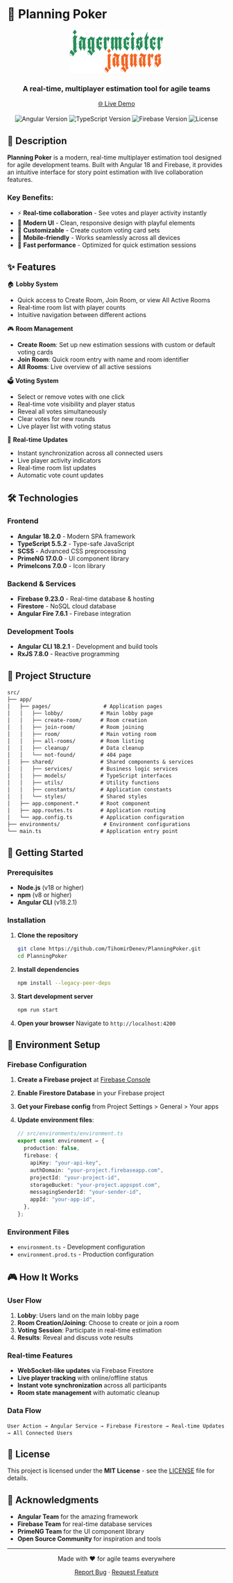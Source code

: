 # 🎯 Planning Poker

<div align="center">
  <img src="public/JJLogo.png" alt="JJ Logo" style="height: 100px;" />
  <br/>
  <h3>A real-time, multiplayer estimation tool for agile teams</h3>
  <a href="https://planning-poker-beta.vercel.app/" target="_blank">🌐 Live Demo</a>
  <br/>
  <br/>
  <img src="https://img.shields.io/badge/Angular-18.2.0-red.svg" alt="Angular Version"/>
  <img src="https://img.shields.io/badge/TypeScript-5.5.2-blue.svg" alt="TypeScript Version"/>
  <img src="https://img.shields.io/badge/Firebase-9.23.0-orange.svg" alt="Firebase Version"/>
  <img src="https://img.shields.io/badge/License-MIT-green.svg" alt="License"/>
</div>

## 📝 Description

**Planning Poker** is a modern, real-time multiplayer estimation tool designed for agile development teams. Built with Angular 18 and Firebase, it provides an intuitive interface for story point estimation with live collaboration features.

### Key Benefits:

- ⚡ **Real-time collaboration** - See votes and player activity instantly
- 🎨 **Modern UI** - Clean, responsive design with playful elements
- 🔧 **Customizable** - Create custom voting card sets
- 📱 **Mobile-friendly** - Works seamlessly across all devices
- 🚀 **Fast performance** - Optimized for quick estimation sessions

## ✨ Features

🏠 **Lobby System**

- Quick access to Create Room, Join Room, or view All Active Rooms
- Real-time room list with player counts
- Intuitive navigation between different actions

🎮 **Room Management**

- **Create Room**: Set up new estimation sessions with custom or default voting cards
- **Join Room**: Quick room entry with name and room identifier
- **All Rooms**: Live overview of all active sessions

🗳️ **Voting System**

- Select or remove votes with one click
- Real-time vote visibility and player status
- Reveal all votes simultaneously
- Clear votes for new rounds
- Live player list with voting status

🔄 **Real-time Updates**

- Instant synchronization across all connected users
- Live player activity indicators
- Real-time room list updates
- Automatic vote count updates

## 🛠️ Technologies

### **Frontend**

- **Angular 18.2.0** - Modern SPA framework
- **TypeScript 5.5.2** - Type-safe JavaScript
- **SCSS** - Advanced CSS preprocessing
- **PrimeNG 17.0.0** - UI component library
- **PrimeIcons 7.0.0** - Icon library

### **Backend & Services**

- **Firebase 9.23.0** - Real-time database & hosting
- **Firestore** - NoSQL cloud database
- **Angular Fire 7.6.1** - Firebase integration

### **Development Tools**

- **Angular CLI 18.2.1** - Development and build tools
- **RxJS 7.8.0** - Reactive programming

## 📁 Project Structure

```
src/
├── app/
│   ├── pages/                 # Application pages
│   │   ├── lobby/            # Main lobby page
│   │   ├── create-room/      # Room creation
│   │   ├── join-room/        # Room joining
│   │   ├── room/             # Main voting room
│   │   ├── all-rooms/        # Room listing
│   │   ├── cleanup/          # Data cleanup
│   │   └── not-found/        # 404 page
│   ├── shared/               # Shared components & services
│   │   ├── services/         # Business logic services
│   │   ├── models/           # TypeScript interfaces
│   │   ├── utils/            # Utility functions
│   │   ├── constants/        # Application constants
│   │   └── styles/           # Shared styles
│   ├── app.component.*       # Root component
│   ├── app.routes.ts         # Application routing
│   └── app.config.ts         # Application configuration
├── environments/              # Environment configurations
└── main.ts                   # Application entry point
```

## 🚀 Getting Started

### Prerequisites

- **Node.js** (v18 or higher)
- **npm** (v8 or higher)
- **Angular CLI** (v18.2.1)

### Installation

1. **Clone the repository**

   ```bash
   git clone https://github.com/TihomirDenev/PlanningPoker.git
   cd PlanningPoker
   ```

2. **Install dependencies**

   ```bash
   npm install --legacy-peer-deps
   ```

3. **Start development server**

   ```bash
   npm run start
   ```

4. **Open your browser**
   Navigate to `http://localhost:4200`

## 🔧 Environment Setup

### Firebase Configuration

1. **Create a Firebase project** at [Firebase Console](https://console.firebase.google.com/)

2. **Enable Firestore Database** in your Firebase project

3. **Get your Firebase config** from Project Settings > General > Your apps

4. **Update environment files**:
   ```typescript
   // src/environments/environment.ts
   export const environment = {
     production: false,
     firebase: {
       apiKey: "your-api-key",
       authDomain: "your-project.firebaseapp.com",
       projectId: "your-project-id",
       storageBucket: "your-project.appspot.com",
       messagingSenderId: "your-sender-id",
       appId: "your-app-id",
     },
   };
   ```

### Environment Files

- `environment.ts` - Development configuration
- `environment.prod.ts` - Production configuration

## 🎮 How It Works

### User Flow

1. **Lobby**: Users land on the main lobby page
2. **Room Creation/Joining**: Choose to create or join a room
3. **Voting Session**: Participate in real-time estimation
4. **Results**: Reveal and discuss vote results

### Real-time Features

- **WebSocket-like updates** via Firebase Firestore
- **Live player tracking** with online/offline status
- **Instant vote synchronization** across all participants
- **Room state management** with automatic cleanup

### Data Flow

```
User Action → Angular Service → Firebase Firestore → Real-time Updates → All Connected Users
```

## 📄 License

This project is licensed under the **MIT License** - see the [LICENSE](LICENSE) file for details.

## 🙏 Acknowledgments

- **Angular Team** for the amazing framework
- **Firebase Team** for real-time database services
- **PrimeNG Team** for the UI component library
- **Open Source Community** for inspiration and tools

---

<div align="center">
  <p>Made with ❤️ for agile teams everywhere</p>
  <p>
    <a href="https://github.com/TihomirDenev/PlanningPoker/issues">Report Bug</a>
    ·
    <a href="https://github.com/TihomirDenev/PlanningPoker/issues">Request Feature</a>
  </p>
</div>
